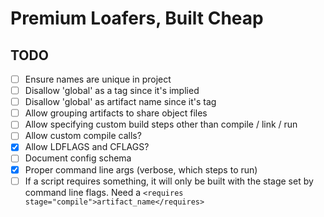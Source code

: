 # Premium Loafers, Built Cheap


## TODO
- [ ] Ensure names are unique in project
- [ ] Disallow 'global' as a tag since it's implied
- [ ] Disallow 'global' as artifact name since it's tag
- [ ] Allow grouping artifacts to share object files
- [ ] Allow specifying custom build steps other than compile / link / run
- [ ] Allow custom compile calls?
- [x] Allow LDFLAGS and CFLAGS?
- [ ] Document config schema
- [x] Proper command line args (verbose, which steps to run)
- [ ] If a script requires something, it will only be built with the stage set
      by command line flags. Need a `<requires stage="compile">artifact_name</requires>`
